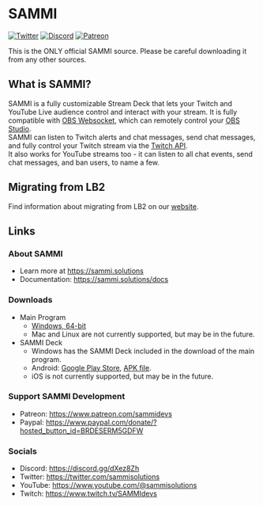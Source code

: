 # SAMMI
[![Twitter](https://img.shields.io/twitter/url/https/twitter.com/fold_left.svg?style=social&label=Follow%20%40SAMMI)](https://twitter.com/sammisolutions)
[![Discord](https://img.shields.io/discord/699319482442711072.svg?label=&logo=discord&logoColor=ffffff&color=7389D8&labelColor=6A7EC2)](https://discord.gg/dXez8Zh)
[![Patreon](https://img.shields.io/endpoint.svg?label=Patreon&url=https%3A%2F%2Fshieldsio-patreon.vercel.app%2Fapi%3Fusername%3Dsammidevs%26type%3Dpatrons&style=flat)](https://www.patreon.com/sammidevs)

This is the ONLY official SAMMI source. Please be careful downloading it from any other sources.

## What is SAMMI?
SAMMI is a fully customizable Stream Deck that lets your Twitch and YouTube Live audience control and interact with your stream.
It is fully compatible with [OBS Websocket](https://obsproject.com/forum/resources/obs-websocket-remote-control-obs-studio-from-websockets.466/), which can remotely control your [OBS Studio](https://obsproject.com/).  
SAMMI can listen to Twitch alerts and chat messages, send chat messages, and fully control your Twitch stream via the [Twitch API](https://dev.twitch.tv/docs/api/reference).  
It also works for YouTube streams too - it can listen to all chat events, send chat messages, and ban users, to name a few.

## Migrating from LB2
Find information about migrating from LB2 on our [website](https://sammi.solutions/docs/getting-started/migrating-lb2).

## Links
### About SAMMI
- Learn more at https://sammi.solutions
- Documentation: https://sammi.solutions/docs
### Downloads
- Main Program  
  - [Windows, 64-bit](https://github.com/SAMMISolutions/SAMMI-Official/raw/main/download/x64.zip)
  - Mac and Linux are not currently supported, but may be in the future.  
- SAMMI Deck
  - Windows has the SAMMI Deck included in the download of the main program.  
  - Android: [Google Play Store](https://play.google.com/store/apps/details?id=lioranboard.ca.lioranboard.streamdeck), [APK file](https://github.com/SAMMISolutions/SAMMI-Official/raw/main/download/SAMMI%20Deck.apk).
  - iOS is not currently supported, but may be in the future.
### Support SAMMI Development 
- Patreon: https://www.patreon.com/sammidevs
- Paypal: https://www.paypal.com/donate/?hosted_button_id=BRDESERM5GDFW
### Socials
- Discord: https://discord.gg/dXez8Zh  
- Twitter: https://twitter.com/sammisolutions
- YouTube: https://www.youtube.com/@sammisolutions
- Twitch: https://www.twitch.tv/SAMMIdevs 
